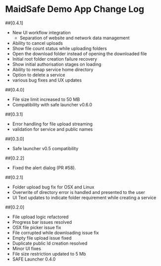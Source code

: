 # MaidSafe Demo App Change Log

##[0.4.1]
  - New UI workflow integration
    - Separation of website and network data management
  - Ability to cancel uploads
  - Show file count status while uploading folders
  - Open the download folder instead of opening the downloaded file
  - Initial root folder creation failure recovery
  - Show initial authorisation stages on loading
  - Ability to remap service home directory
  - Option to delete a service
  - various bug fixes and UX updates

##[0.4.0]
  - File size limit increased to 50 MB
  - Compatibility with safe launcher v0.6.0

##[0.3.1]
  - Error handling for file upload streaming
  - validation for service and public names

##[0.3.0]
  - Safe launcher v0.5 compatibility

##[0.2.2]
  - Fixed the alert dialog (PR #58).

##[0.2.1]
  - Folder upload bug fix for OSX and Linux  
  - Overwrite of directory error is handled and presented to the user
  - UI Text updates to indicate folder requirement while creating a service

##[0.2.0]
  - File upload logic refactored
  - Progress bar issues resolved
  - OSX file picker issue fix
  - File corrupted while downloading issue fix
  - Empty file upload issue fixed
  - Duplicate public Id creation resolved
  - Minor UI fixes
  - File size restriction updated to 5 Mb
  - SAFE Launcher 0.4.0
